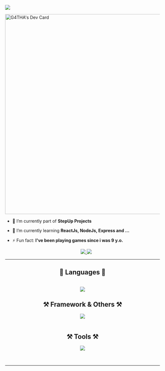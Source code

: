 <!--<img align="right" src="[https://visitor-badge.laobi.icu/badge?page_id=gathacom.gathacom](https://api.visitorbadge.io/api/visitors?path=https%3A%2F%2Fgithub.com%2Fgathacom%2Fgathacom&label=Visitors&labelColor=%2303aec6&countColor=%2301294d&style=plastic&labelStyle=none)" />
-->
<!--<a align="right" href="https://visitorbadge.io/status?path=https%3A%2F%2Fgithub.com%2Fgathacom%2Fgathacom"><img src="https://api.visitorbadge.io/api/visitors?path=https%3A%2F%2Fgithub.com%2Fgathacom%2Fgathacom&label=Visitors&labelColor=%2303aec6&countColor=%2301294d&style=plastic&labelStyle=none" /></a>

<a href="https://git.io/typing-svg"><img src="https://readme-typing-svg.demolab.com?font=Fira+Code&size=32&duration=4000&pause=800&color=03AEC6&center=true&vCenter=true&random=false&width=800&lines=const+User++%3D+%7B;name+%3A+%22Yoga+Agatha+Pasaribu%22%2C;role%3A+%22Fullstack+Web+Developer%22%2C;nationality%3A+%22Indonesia%22+%7D;Good+to+See+You!+%F0%9F%91%BB%F0%9F%91%BB%F0%9F%91%BB" alt="Typing SVG" /></a>

<h1></h1>
<a href="https://app.daily.dev/g4tha"><img src="https://api.daily.dev/devcards/v2/Ypa7d0A5kD02lduj7SzJG.png?type=default&r=siz" width="356" alt="G4THA's Dev Card"/></a>
-->

![](https://leetcard.jacoblin.cool/gathacom?theme=dark&font=Nunito&ext=activity&border_radius=20)

<a href="https://app.daily.dev/g4tha"><img src="https://api.daily.dev/devcards/v2/Ypa7d0A5kD02lduj7SzJG.png?type=wide&r=siz" width="652" alt="G4THA's Dev Card"/></a>
<br />

<!--
**gathacom/gathacom** is a ✨ _special_ ✨ repository because its `README.md` (this file) appears on your GitHub profile.

Here are some ideas to get you started:
-->

- 🔭 I’m currently part of **StepUp Projects**
- 🌱 I’m currently learning **ReactJs, NodeJs, Express and ...** 
- ⚡ Fun fact: **I've been playing games since i was 9 y.o.**

  <div align="center"> 
  <a href="mailto:yogapasaribu000@gmail.com">
    <img src="https://img.shields.io/badge/Gmail-01294d?style=for-the-badge&logo=gmail&logoColor=red" />
  </a>
  <a href="https://linkedin.com/in/pedro-sales-muniz" target="_blank">
    <img src="https://img.shields.io/badge/Instagram-db1a1a?style=for-the-badge&logo=instagram&logoColor=white" target="_blank" />
  </a>
    <!--
  <a href="https://salesp07.github.io" target="_blank">
     <img src="https://img.shields.io/badge/Portfolio-FF5722?style=for-the-badge&logo=todoist&logoColor=white" target="_blank" /> <!-- sqlite, safari, google-chrome are other good icon options --> 
  </a>
</div>

<hr />

<h2 align="center">💬 Languages 💬</h2>
<br/>
<div align="center">
    <img src="https://skillicons.dev/icons?i=javascript,html,css,cpp" />
</div>
<h2 align="center">⚒️ Framework & Others ⚒️</h2>
<div align="center">
    <img src="https://skillicons.dev/icons?i=nodejs,express,react,redux,nextjs,prisma,vite,supabase" /><br>
</div>
<br/>
<h2 align="center">⚒️ Tools ⚒️</h2>
<div align="center">
    <img src="https://skillicons.dev/icons?i=postman,vscode" />
</div>
<br/>
<!-- <h2 align="center">⚒️ Languages ⚒️</h2>
<div align="center">
    <img src="https://skillicons.dev/icons?i=javascript,html,css,cpp,php" />
</div> -->


<br/>
<hr/>
<!--
<div align="center">
  <h2>🐍 My Contributions 🐍</h2>
  <br>
  <img alt="snake eating my contributions" src="https://raw.githubusercontent.com/gathacom/gathacom/output/github-contribution-grid-snake.svg" />
<br/><br/><br/>
</div> -->


